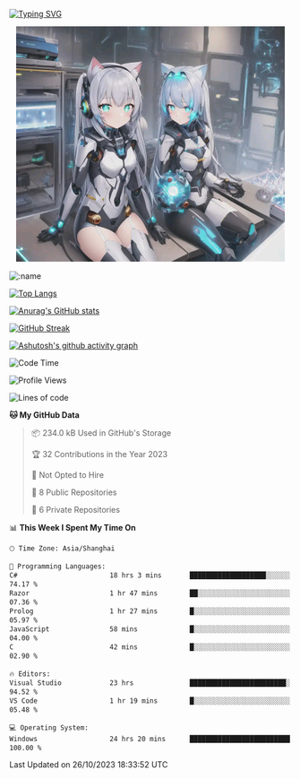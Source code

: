 [![Typing SVG](https://readme-typing-svg.demolab.com?font=Fira+Code&pause=1000&color=F78FDE&width=435&lines=%E6%AC%A2%E8%BF%8E%E5%A4%A7%E4%BD%AC%E6%9D%A5%E8%AE%BF0v0)](https://git.io/typing-svg)


<p align="center">
  <a href="https://github.com/qq583044063qq"><img src="banner.png" alt="qq583044063qq Banner"></a>
</p>



![:name](https://count.getloli.com/get/@hk416?theme=rule34)

[![Top Langs](https://github-readme-stats.vercel.app/api/top-langs/?username=qq583044063qq&locale=cn&hide=javascript,html,css&theme=tokyonight)](https://github.com/anuraghazra/github-readme-stats)

[![Anurag's GitHub stats](https://github-readme-stats.vercel.app/api?username=qq583044063qq&count_private=true&show_icons=true&locale=cn&theme=tokyonight)](https://github.com/anuraghazra/github-readme-stats)

[![GitHub Streak](https://streak-stats.demolab.com/?user=qq583044063qq&locale=zh_Hans&theme=tokyonight)](https://git.io/streak-stats)

[![Ashutosh's github activity graph](https://github-readme-activity-graph.vercel.app/graph?username=qq583044063qq&theme=tokyo-night)](https://github.com/ashutosh00710/github-readme-activity-graph)

<!--START_SECTION:waka-->
![Code Time](http://img.shields.io/badge/Code%20Time-371%20hrs%2041%20mins-blue)

![Profile Views](http://img.shields.io/badge/Profile%20Views-1-blue)

![Lines of code](https://img.shields.io/badge/From%20Hello%20World%20I%27ve%20Written-904.7%20thousand%20lines%20of%20code-blue)

**🐱 My GitHub Data** 

> 📦 234.0 kB Used in GitHub's Storage 
 > 
> 🏆 32 Contributions in the Year 2023
 > 
> 🚫 Not Opted to Hire
 > 
> 📜 8 Public Repositories 
 > 
> 🔑 6 Private Repositories 
 > 
📊 **This Week I Spent My Time On** 

```text
🕑︎ Time Zone: Asia/Shanghai

💬 Programming Languages: 
C#                       18 hrs 3 mins       ███████████████████░░░░░░   74.17 % 
Razor                    1 hr 47 mins        ██░░░░░░░░░░░░░░░░░░░░░░░   07.36 % 
Prolog                   1 hr 27 mins        █░░░░░░░░░░░░░░░░░░░░░░░░   05.97 % 
JavaScript               58 mins             █░░░░░░░░░░░░░░░░░░░░░░░░   04.00 % 
C                        42 mins             █░░░░░░░░░░░░░░░░░░░░░░░░   02.90 % 

🔥 Editors: 
Visual Studio            23 hrs              ████████████████████████░   94.52 % 
VS Code                  1 hr 19 mins        █░░░░░░░░░░░░░░░░░░░░░░░░   05.48 % 

💻 Operating System: 
Windows                  24 hrs 20 mins      █████████████████████████   100.00 % 
```


 Last Updated on 26/10/2023 18:33:52 UTC
<!--END_SECTION:waka-->
